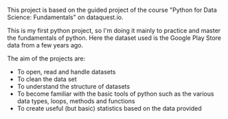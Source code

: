 This project is based on the guided project of the course "Python for Data Science: Fundamentals" on dataquest.io.

This is my first python project, so I'm doing it mainly to practice and master the fundamentals of python.  Here the dataset used is the Google Play Store data from a few years ago.  

The aim of the projects are: 
* To open, read and handle datasets
* To clean the data set
* To understand the structure of datasets
* To become familiar with the basic tools of python such as the various data types, loops, methods and functions
* To create useful (but basic) statistics based on the data provided
